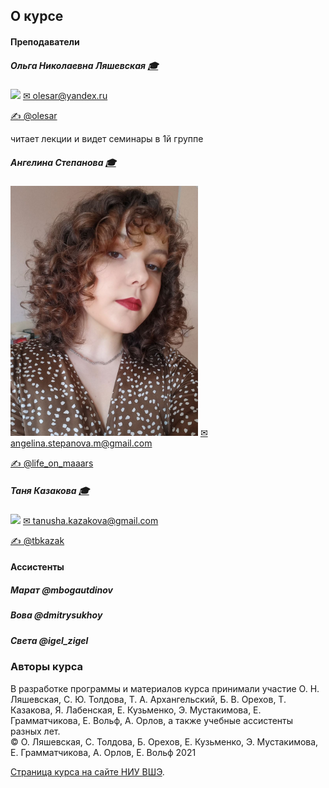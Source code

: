 ## О курсе

#### Преподаватели

##### Ольга Николаевна Ляшевская  <a href="https://www.hse.ru/staff/olesar">&#127891;</a> 
<img src="https://raw.githubusercontent.com/olesar/lingdata/gh-pages/fig/olesar.jpg" width="300"/>  
<a href="mailto:olesar@yandex.ru" target="_blank">&#9993; olesar@yandex.ru</a>  

<a href="https://t.me/olesar">&#9997; @olesar</a>  

читает лекции и видет семинары в 1й группе  

##### Ангелина Степанова <a href="https://daneelsteel.github.io/webpage/">&#127891;</a>    
<img src="https://github.com/olesar/lingdata/blob/gh-pages/fig/angelinastepanova.jpg" width="300"/>  
<a href="mailto:angelina.stepanova.m@gmail.com" target="_blank">&#9993; angelina.stepanova.m@gmail.com</a>   

<a href="https://t.me/life_on_maaars">&#9997; @life_on_maaars</a>  

##### Таня Казакова <a href="https://www.hse.ru/org/persons/225539844">&#127891;</a>  
<img src="https://raw.githubusercontent.com/olesar/lingdata/gh-pages/fig/tkazakova.jpeg" width="600"/>  
<a href="mailto:tanusha.kazakova@gmail.com" target="_blank">&#9993; tanusha.kazakova@gmail.com</a>  

<a href="https://t.me/tbkazak">&#9997; @tbkazak</a> 

#### Ассистенты  

##### Марат @mbogautdinov
##### Вова @dmitrysukhoy
##### Света @igel_zigel

### Авторы курса  
В разработке программы и материалов курса принимали участие О. Н. Ляшевская, С. Ю. Толдова, Т. А. Архангельский, Б. В. Орехов, Т. Казакова, Я. Лабенская, Е. Кузьменко, Э. Мустакимова, Е. Грамматчикова, Е. Вольф, А. Орлов, а также учебные ассистенты разных лет.  
© О. Ляшевская, С. Толдова, Б. Орехов, Е. Кузьменко, Э. Мустакимова, Е. Грамматчикова, А. Орлов, Е. Вольф 2021

<a href="https://www.hse.ru/edu/courses/480296949">Страница курса на сайте НИУ ВШЭ</a>. 

